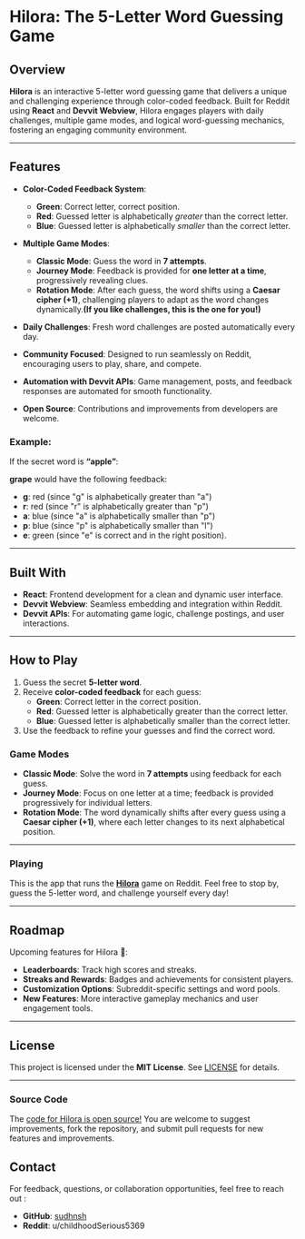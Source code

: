 # Hilora: The 5-Letter Word Guessing Game  

## Overview  
**Hilora** is an interactive 5-letter word guessing game that delivers a unique and challenging experience through color-coded feedback. Built for Reddit using **React** and **Devvit Webview**, Hilora engages players with daily challenges, multiple game modes, and logical word-guessing mechanics, fostering an engaging community environment.  

---

## Features  

- **Color-Coded Feedback System**:  
   - **Green**: Correct letter, correct position.  
   - **Red**: Guessed letter is alphabetically *greater* than the correct letter.  
   - **Blue**: Guessed letter is alphabetically *smaller* than the correct letter.  

- **Multiple Game Modes**:  
   - **Classic Mode**: Guess the word in **7 attempts**.  
   - **Journey Mode**: Feedback is provided for **one letter at a time**, progressively revealing clues.  
   - **Rotation Mode**: After each guess, the word shifts using a **Caesar cipher (+1)**, challenging players to adapt as the word changes dynamically.**(If you like challenges, this is the one for you!)**
- **Daily Challenges**: Fresh word challenges are posted automatically every day.  
- **Community Focused**: Designed to run seamlessly on Reddit, encouraging users to play, share, and compete.  
- **Automation with Devvit APIs**: Game management, posts, and feedback responses are automated for smooth functionality.  
- **Open Source**: Contributions and improvements from developers are welcome.  

### Example:  
If the secret word is **“apple”**:

**grape** would have the following feedback:  
- **g**: red (since "g" is alphabetically greater than "a")  
- **r**: red (since "r" is alphabetically greater than "p")  
- **a**: blue (since "a" is alphabetically smaller than "p")  
- **p**: blue (since "p" is alphabetically smaller than "l")  
- **e**: green (since "e" is correct and in the right position).

---

## Built With  

- **React**: Frontend development for a clean and dynamic user interface.  
- **Devvit Webview**: Seamless embedding and integration within Reddit.  
- **Devvit APIs**: For automating game logic, challenge postings, and user interactions.  

---

## How to Play  

1. Guess the secret **5-letter word**.  
2. Receive **color-coded feedback** for each guess:  
   - **Green**: Correct letter in the correct position.  
   - **Red**: Guessed letter is alphabetically greater than the correct letter.  
   - **Blue**: Guessed letter is alphabetically smaller than the correct letter.  
3. Use the feedback to refine your guesses and find the correct word.  

### Game Modes  

- **Classic Mode**: Solve the word in **7 attempts** using feedback for each guess.  
- **Journey Mode**: Focus on one letter at a time; feedback is provided progressively for individual letters.  
- **Rotation Mode**: The word dynamically shifts after every guess using a **Caesar cipher (+1)**, where each letter changes to its next alphabetical position.  

---

### Playing
This is the app that runs the [**Hilora**](https://www.reddit.com/r/HiLoRA/) game on Reddit. Feel free to stop by, guess the 5-letter word, and challenge yourself every day!

---

## Roadmap  

Upcoming features for Hilora 🚀:  
- **Leaderboards**: Track high scores and streaks.  
- **Streaks and Rewards**: Badges and achievements for consistent players.  
- **Customization Options**: Subreddit-specific settings and word pools.  
- **New Features**: More interactive gameplay mechanics and user engagement tools.  

---

## License  

This project is licensed under the **MIT License**. See [LICENSE](./LICENSE) for details.  

---

### Source Code
The [code for Hilora is open source!](https://github.com/sudhnsh/hilora-game) You are welcome to suggest improvements, fork the repository, and submit pull requests for new features and improvements.

## Contact  

For feedback, questions, or collaboration opportunities, feel free to reach out :  
- **GitHub**: [sudhnsh](https://github.com/sudhnsh)  
- **Reddit**: u/childhoodSerious5369 
